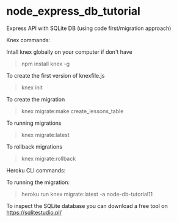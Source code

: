# node_express_db_tutorial
Express API with SQLite DB (using code first/migration approach)

Knex commands:

Intall knex globally on your computer if don't have
 > npm install knex -g
 
To create the first version of knexfile.js
  > knex init
 
To create the migration
  > knex migrate:make create_lessons_table

To running migrations
  > knex migrate:latest

To rollback migrations
  > knex migrate:rollback

Heroku CLI commands:

To running the migration:
  > heroku run knex migrate:latest -a node-db-tutorial11

To inspect the SQLite database you can download a free tool on https://sqlitestudio.pl/


